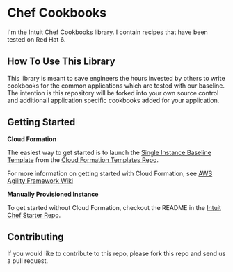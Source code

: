 Chef Cookbooks
==============

I'm the Intuit Chef Cookbooks library.  I contain recipes that have been tested on Red Hat 6.

How To Use This Library
-----------------------

This library is meant to save engineers the hours invested by others to write cookbooks for the common applications which are tested with our baseline.  The intention is this repository will be forked into your own source control and additionall application specific cookbooks added for your application.

Getting Started
---------------

**Cloud Formation**

The easiest way to get started is to launch the [Single Instance Baseline Template](https://github.com/live-community/cloud_formation_templates/blob/master/classic/single_instances/chef/base_instance_with_chef.json) from the [Cloud Formation Templates Repo](https://github.com/live-community/cloud_formation_templates). 

For more information on getting started with Cloud Formation, see [AWS Agility Framework Wiki](https://github.com/live-community/aws-agility-framework/wiki/Getting-Started)

**Manually Provisioned Instance**

To get started without Cloud Formation, checkout the README in the [Intuit Chef Starter Repo](https://github.com/live-community/chef-repo/blob/master/README.md).

Contributing
------------
If you would like to contribute to this repo, please fork this repo and send us a pull request.

